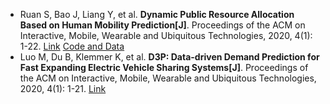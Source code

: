 * Ruan S, Bao J, Liang Y, et al. <b>Dynamic Public Resource Allocation Based on Human Mobility Prediction[J]</b>. Proceedings of the ACM on Interactive, Mobile, Wearable and Ubiquitous Technologies, 2020, 4(1): 1-22. [Link](https://dl.acm.org/doi/abs/10.1145/3380986) [Code and Data](https://github.com/sjruan/malmcs)
* Luo M, Du B, Klemmer K, et al. <b>D3P: Data-driven Demand Prediction for Fast Expanding Electric Vehicle Sharing Systems[J]</b>. Proceedings of the ACM on Interactive, Mobile, Wearable and Ubiquitous Technologies, 2020, 4(1): 1-21. [Link](https://dl.acm.org/doi/abs/10.1145/3381005)